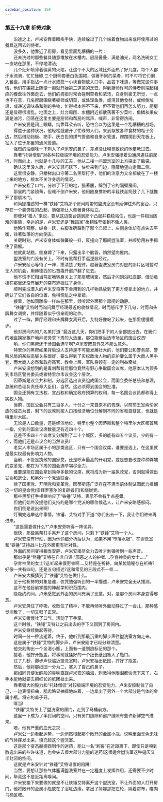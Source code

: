 ```yaml
---
sidebar_position: 158
---
```

### 第五十九章 祈祷对象  


  
　　沿途之上，卢米安靠着眼疾手快，连续躲过了几个端着食物出来或将使用过的餐具送回去的侍者。  
　　没多久，他靠近了厨房，看见里面乱糟糟的一片：  
　　还未洗过的那些餐具随意堆放在水槽内，层层叠叠，满是油光，两名洗碗女工一直站在那里，不停地清洁;  
　　几个灶炉喷薄着偏黄的火焰，让这个不大的区域比外面热了好几度，每个人都汗水流淌，忙忙碌碌,三个厨师套著白色围裙，做著不同的菜肴，时不时将它们倒入餐盘，用手指沾一点汁水或捻一小块食物放入口中，品尝下味道，等做完这件事情，他们在围裙上随便一擦就开始第二道菜的烹饪，得到厨师许可的侍者则端起相应的餐盘往外面走去，他们的拇指时常会碰到菜肴和浓汤，自身则豪无所觉，一点也不在意，几名帮厨围绕著橱师或切菜，或处理鱼类，或清其他食材，或倾倒垃圾，或递送调味品和别的争物，忙得根本停不下来，但不管他们再怎么努力，厨房还是显得很凌乱，地面之上，灶台周围、水槽附近都散落著不少菜叶、鱼鳞和果皮满是油污，回荡在这里主要是厨师和帮厨的骂声、喊声，非常得热闹。  
　　卢米安要是闭上眼睛，纯靠耳朵去听，恐怕会以为这里是一个乱糟糟的战场。  
　　得益于这种状况，他轻松就避开了忙碌的人们，来到存放各种食材的柜子旁边，然后借助挡板、把手、灰白色的煤气管道和自来水管道，蹭蹭爬到天花板上，钻入了位于那里的通风管道。  
　　强烈的油烟味一下刺入了卢米安的鼻子，差点没让嗅觉敏锐的他晕厥过去。  
　　靠著“托钵僧侣”对各种较极端环境的忍受能力，卢米安强撑着沿通风道往前爬行，时而向上，也就是十几秒的工夫，他从二楼一间盟洗室的上方探出了脑袋。  
　　确认这里没人后，卢米安轻巧跃下，快步来到门边，隐蔽地望向走廊二侧。  
　　这里很安静，只楼梯出口守著二名黑帮打手，他们的注意力又全都放在了一楼上来的地方，根本不关注身后的情况。  
　　卢米安松了口气，分辨了下目的地，猫著腰，蹿到了它的隔壁房间。  
　　那里的门紧锁菁，但难不倒卢米安，他用随身携带的半截铁丝捣鼓了几下就推开了那扇木门。  
　　和简娜描述的一样“铁锤”艾特那个房间附带的盥洗室没有延伸往外的窗台，只存在一个装饰性的凸起，勉强能让人侧著身体站立。  
　　即使对“猎人”来说，要从这边窗台跳到那个凸起并稳稳站住，也是一件相当困难的事情，幸运的是，卢米安还是“舞蹈家”柔韧性夸张到不像人类。  
　　他略作观察，纵身一跃，右脚准确踩到了那个凸起上，左侧身体却有点失去平衡，往著坠落的方向倒去。  
　　关键时刻，卢米安身体如弹簧般一抖，反撞向了那间盥洗室，并顺势用右手抓住了窗框。  
　　他就此站稳，侧身蹲了下来，只露出半个脑袋，悄然望向屋内。  
　　盥洗室的门没有关上，不时有黑帮打手巡逻般经过。  
　　卢米安耐心等待了一阵，摸清楚了规律，趁著盥洗室房门对应的那片区域暂时无人的机会，用赫德西的匕首撬开窗户翻了进去。  
　　他不慌不忙相当笃定地转身关上了那扇玻璃窗，然后才闪到浴缸底部，借助悬挂在那里还没有展开的帘布遮挡住了身体。  
　　顺利完成潜入的卢米安将等下会用到的几样物品放到了更方便拿出的地方，并确认了它们各自的位置，免得慌乱之中拿错。  
　　接着，他如同雕像一样站在那里，倾听起外面那个房间的动静。  
　　“铁锤”艾特时而询问舞厅经理最近的收益情况，时而怒斥手下几句，时而和头牌舞女调笑，并伴随着似乎很亲昵的动作。  
　　过了一阵，舞厅经理和头牌舞女离开后，艾特好像站了起来，在那里缓慢踱步。  
　　他对房间内的几名黑打道:“最近这几天，你们把手下的人全部放出去，在我们的地盘挨家挨户地拜访务求下周的大选里，那位能够当选市场区的国会议员!  
　　哟，你们黑帮还干涉国会选举啊?卢米安既意外又不那么意外。  
　　特里尔的黑帮如果背后没人支持是不可能发展壮大的，他们要公和警务部、警察总局的某些高层关系很好，要么得到了实权政治人物的庇护要么属于大商人黑手套，而大商人必然和政府高官、教会上层、军队将领有一定的利益牵扯。  
　　卢米安没想到的是毒刺帮背后那位竟然有野心争取国会议席，他原本认为顶多到市场区警务委员或者特里尔市议会这个层次。  
　　因蒂斯是议会共和制，分选区选出议员组成国公会，而国会委任总统和总理，总统和总理负责任命大臣们，当然，这必须得到国会的批准。  
　　国会还拥有立法权、宣战权和确定政府预算的权利，每一名国会议员都称得上实权人物。  
　　当前，国民公会共有三百多人，十分之一来自原本的贵族，以前前王室索伦家族的成员为首，剩下的议席则按人口按经济地位分解到不同的省和直辖区，也就是特里尔大区。  
　　无论是人口数量，还是经济地位，特里尔整个因蒂斯和整个特里尔大区都首屈一指，分到的国全议席数量足有近四十个。  
　　这差不多四十个议席又分解到了二十个城区，多的能有四五个议员，少的有一个，而他们还是市议会的当然议员!  
　　老实人市场区属于小的那类选区，只有一个国会议席，谁要是选上，在这里就是最实权最有影响力人物。  
　　当前，不管是执政的国家党，还是呼声最高的开明党，或是想要改变种种弊端的变革党，都在为下周的国会选举竭尽全力。  
　　谁要是能在国会拿到简单多数的议席，就将成为新一届执政党，否刚就得做出妥协和退让，和另外一个党派联合。  
　　徐了国家党、开明党和变革党，因蒂斯还广泛存在不满当前体制试图武力推翻这一切的皇会党(崇拜罗塞尔的复辟者们)和烧炭党。  
　　那些黑帮打手相继响应了“铁锤”艾特，表示不会有半点差錯。  
　　但他们始终没提他们支持的是哪个党派的哪位候选人，让卢米安略感郁闷。  
　　你们倒是说出来啊!  
　　叮嘱完选举这件事情，铁锤、艾特对手下道:“你们出去一下，我让你们进来再进来。  
　　“这是需要做什么?”卢米安旁听得一阵诧异。  
　　很快，那些黑帮打手离开了这个房间，只剩下“铁锤”艾特一个人。  
　　卢米安没有行动，因为他仔细分析后认为，如果不用“堕落水银”，在盥洗室和“铁锤”艾持战斗比在外面更有针对性。  
　　外面的房间变得相当安静，卢米安竭尽全力去听才勉强听到一些声音。  
　　那似乎是“然锤”艾特在自言自语:“邪恶之人的护者....孕育神灵的女士.....”  
　　孕育神灵的女士?这听起来很厉害啊....艾特是在祈祷，向某位隐秘存在祈祷?好像一共有四句，还是五句描述?这和常见的三段式不一样....  
　　卢米安大概猜到了“铁锤”艾特在做什么。  
　　至于他祈祷的对象是谁，仅凭勉强听到的一半描述，卢米安完全无从推测。  
　　这不在他目前掌握的神起学知识范围内。  
　　隐隐约约间，卢米感觉到外面的房间充满了恶意，对，是那个房间本身变得邪恶。  
　　卢米安屏住了呼吸，收败住了精神，不敢再倾听外面动静过了一会儿，那种感觉消散了，一切又归了正常。  
　　卢米安缓慢吐了口气，活动了下手掌。  
　　这个时候，“铁锤”艾特让之前出去的手下又回到了房间内。  
　　卢米安继续做起等待。  
　　时间一分一秒流逝着，终于，他听到那最沉重的脚步声往盥洗室方向走来。  
　　这是属于“铁锤”艾特的脚步声，卢米安刚才已经分辨清楚。  
　　他交刻掏出一个金渴小瓶，上面有一道划痕标记的那个。  
　　接着，他拧开瓶盖，将事前就揉好的一个细长纸团塞入了瓶口。  
　　过了几秒，脚步声快临近盟洗室时，卢米安抽出纸団，拧好了瓶盖。  
　　然后，他将那纸団一分为二，塞入了自己的鼻子。  
　　那如同粪便发酵般的臭味直蹿卢米安的脑海，刺激得他眼泪都快流下来了，右手本能地就要去把细长的纸团扯出来。  
　　靠著强大的毅力和“托钵僧侣”对较极端环境的忍受能力，卢米安控制住了自己，一边表情扭曲，肌肉略显抽搐地站着，一边拿出了另外一个大部分是气体的金属小瓶，将它的盖子开。  
　　哐当!  
　　“铁锤”艾特关上了盥洗室的房门，走到了马桶前方。  
　　这里一下成为了半封闭的空间，只有房门缝隙和窗户缝隙有些许新鲜空气进来。  
　　嗯，他有严重的血光之灾....  
　　卢米公一边看起运势，一边悄然甩起那个敞开的金属小瓶，说明里面无色无味的气体挥发出来，填充起这个盥流室。  
　　这是那个变态赫德西制作的迷药，能让一名“刺客”在近距离下，即使只是嗅到散逸出来的些许味道，也会失去很大部分力量的迷药!这很适合盥洗室这种逼庂又半封闭的空间。  
　　这就是卢米安针对“铁锤”艾特设置的陷阱!  
　　当然，要想让那些气体塞满盥洗室并在一定程度上发挥作用，还需要不少时间，毕竟这不是近距离嗅闻。  
　　卢米安接下来要做的就是不让铁锤艾特离开这个盥洗室，不让外面的人打开房门，他将敞开的金属小瓶放在了浴缸边缘，拿出了简娜那把左轮，隔着帘布，瞄向马桶区域。  
